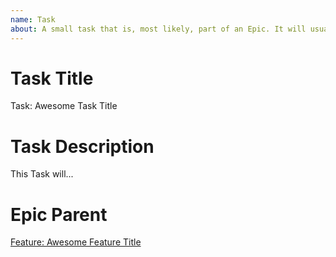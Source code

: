 ```yaml
---
name: Task
about: A small task that is, most likely, part of an Epic. It will usually be labeled as `good first issue`.
---
```


<!-- Issue title should mirror the Task Title. -->

# Task Title

Task: Awesome Task Title

# Task Description

This Task will...

# Epic Parent

<!-- The link below should link to its Epic Parent. -->

[Feature: Awesome Feature Title](https://github.com/kuru-project/main-website-client/issues/1)
